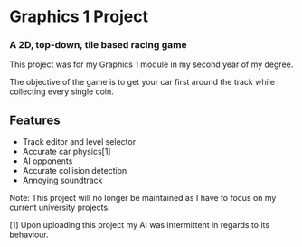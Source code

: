﻿# Graphics 1 Project
 
 ### A 2D, top-down, tile based racing game
 
 This project was for my Graphics 1 module in my second year of my degree.
 
 The objective of the game is to get your car first around the track while collecting every single coin.
 
 ## Features
 * Track editor and level selector
 * Accurate car physics[1]
 * AI opponents
 * Accurate collision detection
 * Annoying soundtrack
 
 Note: This project will no longer be maintained as I have to focus on my current university projects.
 
 [1] Upon uploading this project my AI was intermittent in regards to its behaviour. 
 
 
